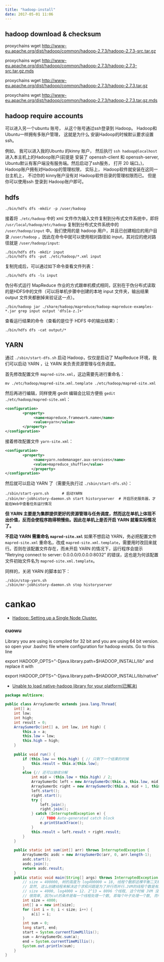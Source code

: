 ```yaml
---
title: "hadoop-install"
date: 2017-05-01 11:06
---
```

## hadoop download & checksum
proxychains wget http://www-eu.apache.org/dist/hadoop/common/hadoop-2.7.3/hadoop-2.7.3-src.tar.gz

proxychains wget http://www-eu.apache.org/dist/hadoop/common/hadoop-2.7.3/hadoop-2.7.3-src.tar.gz.mds

proxychains wget http://www-eu.apache.org/dist/hadoop/common/hadoop-2.7.3/hadoop-2.7.3.tar.gz

proxychains wget http://www-eu.apache.org/dist/hadoop/common/hadoop-2.7.3/hadoop-2.7.3.tar.gz.mds

## hadoop require accounts
可以进入另一个ubuntu 账号， 从这个账号通过ssh登录到 Hadoop。 Hadoop和Ubuntu一样拥有多账户管理， 这就是为什么 安装Hadoop的时候默认要求设置ssh。

例如， 我可以进入我的Ubuntu 的kinny 账户， 然后执行 `ssh hadoop@localhost` 进入本主机上的Hadoop账户(前提是 安装了 openssh-client 和 openssh-server, Ubuntu默认有客户端没有服务端。然后启动了ssh服务， 打开 20 端口。)， Hadoop账户拥有对Hadoop的管理权限， 实际上， Hadoop软件就安装在这同一台主机上， 不过你的 kinny账户没有对 Hadoop软件目录的管理权限而已。 但是你可以使用ssh 登录到 Hadoop账户即可。

## hdfs
```
./bin/hdfs dfs -mkdir -p /user/hadoop
```
接着将 `./etc/hadoop` 中的 xml 文件作为输入文件复制到分布式文件系统中，即将 `/usr/local/hadoop/etc/hadoop` 复制到分布式文件系统中的 `/user/hadoop/input` 中。我们使用的是 hadoop 用户，并且已创建相应的用户目录 `/user/hadoop` ，因此在命令中就可以使用相对路径如 input，其对应的绝对路径就是 `/user/hadoop/input`:

```
./bin/hdfs dfs -mkdir input
./bin/hdfs dfs -put ./etc/hadoop/*.xml input
```
复制完成后，可以通过如下命令查看文件列表：
```
./bin/hdfs dfs -ls input
```
伪分布式运行 MapReduce 作业的方式跟单机模式相同，区别在于伪分布式读取的是HDFS中的文件（可以将单机步骤中创建的本地 input 文件夹，输出结果 output 文件夹都删掉来验证这一点）。

```
./bin/hadoop jar ./share/hadoop/mapreduce/hadoop-mapreduce-examples-*.jar grep input output 'dfs[a-z.]+'
```
查看运行结果的命令（查看的是位于 HDFS 中的输出结果）：
```
./bin/hdfs dfs -cat output/*
```

## YARN
通过 `./sbin/start-dfs.sh` 启动 Hadoop，仅仅是启动了 MapReduce 环境，我们可以启动 YARN ，让 YARN 来负责资源管理与任务调度。

首先修改配置文件 `mapred-site.xml`，这边需要先进行重命名：
```
mv ./etc/hadoop/mapred-site.xml.template ./etc/hadoop/mapred-site.xml
```
然后再进行编辑，同样使用 gedit 编辑会比较方便些 `gedit ./etc/hadoop/mapred-site.xml`：

```xml
<configuration>
        <property>
             <name>mapreduce.framework.name</name>
             <value>yarn</value>
        </property>
</configuration>
```
接着修改配置文件 `yarn-site.xml`：
```xml
<configuration>
        <property>
             <name>yarn.nodemanager.aux-services</name>
             <value>mapreduce_shuffle</value>
            </property>
</configuration>
```
然后就可以启动 YARN 了（需要先执行过 `./sbin/start-dfs.sh`）：
```
./sbin/start-yarn.sh      # 启动YARN
./sbin/mr-jobhistory-daemon.sh start historyserver  # 开启历史服务器，才能在Web中查看任务运行情况
```
**但 YARN 主要是为集群提供更好的资源管理与任务调度，然而这在单机上体现不出价值，反而会使程序跑得稍慢些。因此在单机上是否开启 YARN 就看实际情况了。**


**不启动 YARN 需重命名 `mapred-site.xml`**
如果不想启动 YARN，务必把配置文件 `mapred-site.xml` 重命名，改成 `mapred-site.xml.template`，需要用时改回来就行。否则在该配置文件存在，而未开启 YARN 的情况下，运行程序会提示 “Retrying connect to server: 0.0.0.0/0.0.0.0:8032” 的错误，这也是为何该配置文件初始文件名为 `mapred-site.xml.template`。

同样的，关闭 YARN 的脚本如下：
```
./sbin/stop-yarn.sh
./sbin/mr-jobhistory-daemon.sh stop historyserver
```
# cankao
 - [Hadoop: Setting up a Single Node Cluster.](https://hadoop.apache.org/docs/stable/hadoop-project-dist/hadoop-common/SingleCluster.html)

### cuowu
Library you are using is compiled for 32 bit and you are using 64 bit version. so open your .bashrc file where configuration for hadoop exists. Go to this line

export HADOOP_OPTS="-Djava.library.path=$HADOOP_INSTALL/lib"
and replace it with

export HADOOP_OPTS="-Djava.library.path=$HADOOP_INSTALL/lib/native"

- [Unable to load native-hadoop library for your platform(已解决)](http://www.cnblogs.com/kevinq/p/5103653.html)


```java
package multicore;

public class ArraySumerDc extends java.lang.Thread{
	int[] a;
	int low;
	int high;
	int result = 0;
	ArraySumerDc(int[] a, int low, int high) {
		this.a = a;
		this.low = low;
		this.high = high;
	}
	
	public void run() {
		if (this.low == this.high) { // 只剩下一个结果的时候
			this.result = this.a[this.low];
		}
		else {// 还可以继续分解
			int mid = (this.low + this.high) / 2;
			ArraySumerDc left = new ArraySumerDc(this.a, this.low, mid);
			ArraySumerDc right = new ArraySumerDc(this.a, mid + 1, this.high);
			left.start();
			right.start();
			try {
				left.join();
				right.join();
			} catch (InterruptedException e) {
				// TODO Auto-generated catch block
				e.printStackTrace();
			}
			this.result = left.result + right.result;
		}
	}
	
	public static int sum(int[] arr) throws InterruptedException {
		ArraySumerDc asdc = new ArraySumerDc(arr, 0, arr.length-1);
		asdc.start();
		asdc.join();
		return asdc.result;
	}
	public static void main(String[] args) throws InterruptedException {
		// size = 400000, 树的高度为 log400000 = 18, 线程个数即这棵平衡二叉树的节点数目, 2^19 = 524288... 
		// 显然, 这么创建线程来解决这个求和问题是为了并行而并行.JVM的线程个数是有限制的. 即使调整为 40000, log40000 = 15, 2^16 = 65536都是线程数目比数组规模还大.
		// size = 4000, log4000 = 12. 2^13 = 8096 个线程, 这个时候 JVM 没有发生 outofmemory error.
		// 很简单, 因为cut的条件是每一个线程处理一个数, 即每个叶子处理一个数, 而中间的非叶子节点都在等待左右孩子做完后在相加.
		int size = 4000;
		int[] a = new int[size];
		for (int i = 0; i < size; i++) {
			a[i] = i;
		}
		int sum = 0;
		long start, end;
		start = System.currentTimeMillis();
		sum = ArraySumerDc.sum(a);
		end = System.currentTimeMillis();
		System.out.println(sum);
	}
}
```